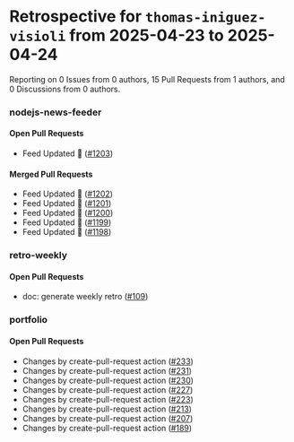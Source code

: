 # Retrospective for `thomas-iniguez-visioli` from 2025-04-23 to 2025-04-24

Reporting on 0 Issues from 0 authors, 15 Pull Requests from 1 authors, and 0 Discussions from 0 authors.


### nodejs-news-feeder

#### Open Pull Requests

- Feed Updated 🍿 ([#1203](https://github.com/thomas-iniguez-visioli/nodejs-news-feeder/pull/1203))

#### Merged Pull Requests

- Feed Updated 🍿 ([#1202](https://github.com/thomas-iniguez-visioli/nodejs-news-feeder/pull/1202))
- Feed Updated 🍿 ([#1201](https://github.com/thomas-iniguez-visioli/nodejs-news-feeder/pull/1201))
- Feed Updated 🍿 ([#1200](https://github.com/thomas-iniguez-visioli/nodejs-news-feeder/pull/1200))
- Feed Updated 🍿 ([#1199](https://github.com/thomas-iniguez-visioli/nodejs-news-feeder/pull/1199))
- Feed Updated 🍿 ([#1198](https://github.com/thomas-iniguez-visioli/nodejs-news-feeder/pull/1198))

### retro-weekly

#### Open Pull Requests

- doc: generate weekly retro ([#109](https://github.com/thomas-iniguez-visioli/retro-weekly/pull/109))

### portfolio

#### Open Pull Requests

- Changes by create-pull-request action ([#233](https://github.com/thomas-iniguez-visioli/portfolio/pull/233))
- Changes by create-pull-request action ([#231](https://github.com/thomas-iniguez-visioli/portfolio/pull/231))
- Changes by create-pull-request action ([#230](https://github.com/thomas-iniguez-visioli/portfolio/pull/230))
- Changes by create-pull-request action ([#227](https://github.com/thomas-iniguez-visioli/portfolio/pull/227))
- Changes by create-pull-request action ([#223](https://github.com/thomas-iniguez-visioli/portfolio/pull/223))
- Changes by create-pull-request action ([#213](https://github.com/thomas-iniguez-visioli/portfolio/pull/213))
- Changes by create-pull-request action ([#207](https://github.com/thomas-iniguez-visioli/portfolio/pull/207))
- Changes by create-pull-request action ([#189](https://github.com/thomas-iniguez-visioli/portfolio/pull/189))
